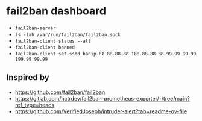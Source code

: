# fail2ban dashboard

- `fail2ban-server`
- `ls -lah /var/run/fail2ban/fail2ban.sock`
- `fail2ban-client status --all`
- `fail2ban-client banned`
- `fail2ban-client set sshd banip 88.88.88.88 188.88.88.88 99.99.99.99 199.99.99.99`

## Inspired by

- https://github.com/fail2ban/fail2ban
- https://gitlab.com/hctrdev/fail2ban-prometheus-exporter/-/tree/main?ref_type=heads
- https://github.com/VerifiedJoseph/intruder-alert?tab=readme-ov-file
